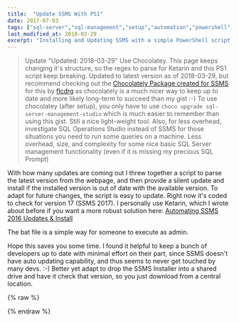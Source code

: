 ```yaml
---
title:  "Update SSMS With PS1"
date: 2017-07-03
tags: ["sql-server","sql-management","setup","automation","powershell","cool-tools","tech"]
last_modified_at: 2018-03-29
excerpt: "Installing and Updating SSMS with a simple PowerShell script can be a nice little timesaver..."
---
```


> Update "Updated: 2018-03-29"
> Use Chocolatey. This page keeps changing it's structure, so the regex to parse for Ketarin and this PS1 script keep breaking. Updated to latest version as of 2018-03-29, but recommend checking out the [Chocolately Package created for SSMS](https://chocolatey.org/packages/sql-server-management-studio) for this by [flcdrg](https://chocolatey.org/profiles/flcdrg) as chocolately is a much nicer way to keep up to date and more likely long-term to succeed than my gist :-) To use chocolatey (after setup), you only have to use `choco upgrade sql-server-management-studio` which is much easier to remember than using this gist. Still a nice light-weight tool.
> Also, for less overhead, investigate SQL Operations Studio instead of SSMS for those situations you need to run some queries on a machine. Less overhead, size, and complexity for some nice basic SQL Server management functionality (even if it is missing my precious SQL Prompt)


With how many updates are coming out I threw together a script to parse the latest version from the webpage, and then provide a silent update and install if the installed version is out of date with the available version. To adapt for future changes, the script is easy to update. Right now it's coded to check for version 17 (SSMS 2017). I personally use Ketarin, which I wrote about before if you want a more robust solution here: [Automating SSMS 2016 Updates & Install](https://www.sheldonhull.com/blog/automating-ssms-2016-updates-install)

The bat file is a simple way for someone to execute as admin.

Hope this saves you some time. I found it helpful to keep a bunch of developers up to date with minimal effort on their part, since SSMS doesn't have auto updating capability, and thus seems to never get touched by many devs. :-) Better yet adapt to drop the SSMS Installer into a shared drive and have it check that version, so you just download from a central location.

{% raw %}
 <script src="https://gist.github.com/sheldonhull/8f2bbd2455fe2f2ba8d41af33525464e.js"></script>
{% endraw %}
